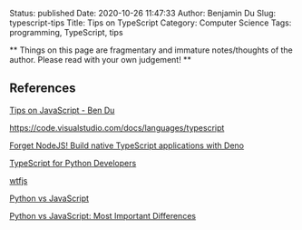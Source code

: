 Status: published
Date: 2020-10-26 11:47:33
Author: Benjamin Du
Slug: typescript-tips
Title: Tips on TypeScript
Category: Computer Science
Tags: programming, TypeScript, tips

**
Things on this page are fragmentary and immature notes/thoughts of the author.
Please read with your own judgement!
**


## References

[Tips on JavaScript - Ben Du](http://www.legendu.net/misc/blog/javascript-tips)

https://code.visualstudio.com/docs/languages/typescript

[Forget NodeJS! Build native TypeScript applications with Deno](https://deepu.tech/deno-runtime-for-typescript/)

[TypeScript for Python Developers](https://medium.com/analytics-vidhya/typescript-for-python-developers-a16e50a5acb2)

[wtfjs](https://github.com/denysdovhan/wtfjs)

[Python vs JavaScript](https://www.educba.com/python-vs-javascript/)

[Python vs JavaScript: Most Important Differences](https://hackr.io/blog/python-vs-javascript)
